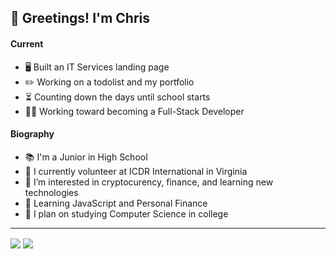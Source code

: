 <h2>👋 Greetings! I'm Chris</h2>
<h4>Current</h4>
<ul>
	<li>🖥️ Built an IT Services landing page</li>
	<li>✏️ Working on a todolist and my portfolio</li>
	<li>⏳ Counting down the days until school starts</li>
	<li>👨‍💻 Working toward becoming a Full-Stack Developer</li>
</ul>

<h4>Biography</h4>
<ul>
	<li>📚 I'm a Junior in High School</li>
	<li>🏢 I currently volunteer at ICDR International in Virginia</li>
	<li>👀 I’m interested in cryptocurency, finance, and learning new technologies</li>
	<li>🌱 Learning JavaScript and Personal Finance</li>
	<li>🧠 I plan on studying Computer Science in college</li>
</ul>

<!---
chrisdaid/chrisdaid is a ✨ special ✨ repository because its `README.md` (this file) appears on your GitHub profile.
You can click the Preview link to take a look at your changes.
--->
<hr>
<img align="center" src="https://github-readme-stats.vercel.app/api?username=chrisdaid&show_icons=true&theme=ayu-mirage"> </img>
<img align="center" src="https://komarev.com/ghpvc/?username=chrisdaid&label=Guests"> </img>
